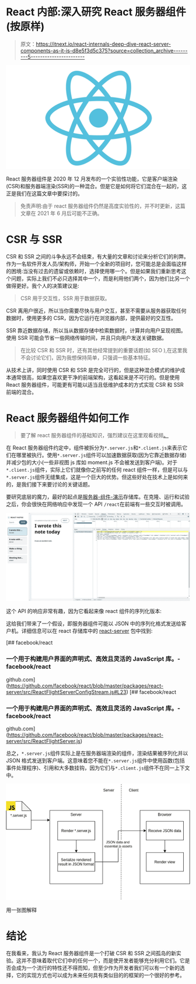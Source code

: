 # React 内部:深入研究 React 服务器组件(按原样)

> 原文：<https://itnext.io/react-internals-deep-dive-react-server-components-as-it-is-d8e5f3d5c375?source=collection_archive---------5----------------------->

![](img/1ab02f526fbbe2c835569f3c499d0336.png)

React 服务器组件是 2020 年 12 月发布的一个实验性功能，它是客户端渲染(CSR)和服务器端渲染(SSR)的一种混合。但是它是如何将它们混合在一起的，这正是我们在这篇文章中要探讨的。

> 免责声明:由于 react 服务器组件仍然是高度实验性的，并不时更新，这篇文章在 2021 年 6 月后可能不正确。

# CSR 与 SSR

CSR 和 SSR 之间的斗争永远不会结束，有大量的文章和讨论来分析它们的利弊。作为一名软件开发人员/架构师，开始一个全新的项目时，您可能总是会面临这样的困境:当没有过去的遗留或依赖时，选择使用哪一个。但是如果我们重新思考这个问题，实际上我们不必只选择其中一个，而是利用他们两个，因为他们比另一个做得更好。我个人的决策建议是:

> CSR 用于交互性，SSR 用于数据获取。

CSR 离用户很近，所以当你需要尽快与用户交互，甚至不需要从服务器获取任何数据时，使用更多的 CSR，因为它运行在浏览器内部，提供最好的交互性。

SSR 靠近数据存储，所以当从数据存储中检索数据时，计算并向用户呈现视图。使用 SSR 可能会节省一些网络传输时间，并且只向用户发送关键数据。

> 在比较 CSR 和 SSR 时，还有其他经常提到的重要话题(如 SEO ),在这里我不会讨论它们，因为我想保持简单，只强调一些基本特征。

从技术上讲，同时使用 CSR 和 SSR 是完全可行的，但是这种混合模式的维护成本通常很高，如果您喜欢更干净的前端架构，这看起来是不可行的。但是使用 React 服务器组件，可能更有可能以适当且低维护成本的方式实现 CSR 和 SSR 前端的混合。

# React 服务器组件如何工作

> 要了解 react 服务器组件的基础知识，强烈建议在这里观看视频[。](https://reactjs.org/blog/2020/12/21/data-fetching-with-react-server-components.html)

在 React 服务器组件约定中，组件被拆分为`*.server.js`和`*.client.js`来表示它们在哪里被执行。使用`*.server.js`组件可以加速数据获取(因为它靠近数据存储)并减少包的大小(一些非视图 js 库如 moment.js 不会被发送到客户端)。对于`*.client.js`组件，实际上它们就像你之前写的任何 react 组件一样，但是可以与`*.server.js`组件无缝集成，这是一个巨大的优势。但这些好处在技术上是如何来的，是我们接下来要讨论的关键话题。

要研究底层的魔力，最好的起点是[服务器-组件-演示](https://github.com/reactjs/server-components-demo)存储库。在克隆、运行和试验之后，你会很快在网络响应中发现一个 API `/react`在前端有一些交互时被调用。

![](img/8f49c945b3dd4aa1ce5531f6d520efbc.png)

这个 API 的响应非常有趣，因为它看起来像 react 组件的序列化版本:

这给我们带来了一个假设，即服务器组件可能以 JSON 中的序列化格式发送给客户机。详细信息可以在 react 存储库中的 [react-server](https://github.com/facebook/react/tree/master/packages/react-server) 包中找到:

[](https://github.com/facebook/react/blob/master/packages/react-server/src/ReactFlightServerConfigStream.js#L23) [## facebook/react

### 一个用于构建用户界面的声明式、高效且灵活的 JavaScript 库。- facebook/react

github.com](https://github.com/facebook/react/blob/master/packages/react-server/src/ReactFlightServerConfigStream.js#L23) [](https://github.com/facebook/react/blob/master/packages/react-server/src/ReactFlightServer.js) [## facebook/react

### 一个用于构建用户界面的声明式、高效且灵活的 JavaScript 库。- facebook/react

github.com](https://github.com/facebook/react/blob/master/packages/react-server/src/ReactFlightServer.js) 

总之，`*.server.js`组件实际上是在服务器端渲染的组件，渲染结果被序列化并以 JSON 格式发送到客户端。这意味着您不能在`*.server.js`组件中使用函数(包括事件处理程序)、引用和大多数挂钩，因为它们与`*.client.js`组件不在同一上下文中。

![](img/af8297d58d12c91ae4007df871fa294b.png)

用一张图解释

# 结论

在我看来，我认为 React 服务器组件是一个打破 CSR 和 SSR 之间孤岛的新实验。这并不意味着取代它们中的任何一个，而是使开发者能够充分利用它们。它是否会成为一个流行的特性还不得而知，但至少作为开发者我们可以有一个新的选择，它的实现方式也可以成为未来任何具有类似目的的框架的一个很好的参考。